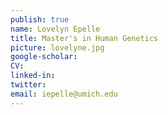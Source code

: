 ```yaml
---
publish: true
name: Lovelyn Epelle
title: Master's in Human Genetics
picture: lovelyne.jpg
google-scholar: 
CV:
linked-in: 
twitter:
email: iepelle@umich.edu
---
```

